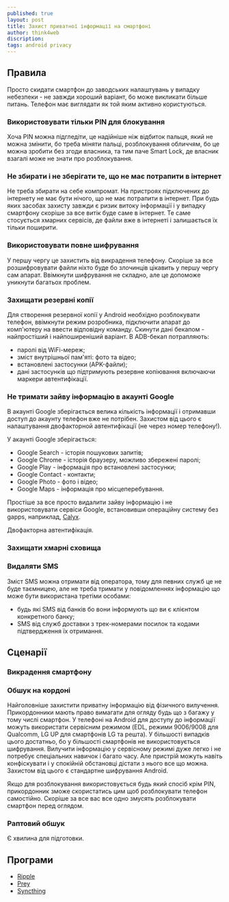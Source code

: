```yaml
---
published: true
layout: post
title: Захист приватної інформації на смартфоні
author: think4web
discription:
tags: android privacy
---
```


## Правила

Просто скидати смартфон до заводських налаштувань у випадку небезпеки - не завжди хороший варіант, бо може викликати більше питань. Телефон має виглядати як той яким активно користуються.

### Використовувати тільки PIN для блокування

Хоча PIN можна підгледіти, це надійніше ніж відбиток пальця, який не можна змінити, бо треба міняти пальці, розблокування обличчям, бо це можна зробити без згоди власника, та тим паче Smart Lock, де власник взагалі може не знати про розблокування.

### Не збирати і не зберігати те, що не має потрапити в інтернет

Не треба збирати на себе компромат. На пристроях підключених до інтернету не має бути нічого, що не має потрапити в інтернет. При будь яких засобах захисту завжди є ризик витоку інформації і у випадку смартфону скоріше за все витік буде саме в інтернет. Те саме стосується хмарних сервісів, де файли вже в інтернеті і залишається їх тільки поширити.

### Використовувати повне шифрування

У першу чергу це захистить від викрадення телефону. Скоріше за все розшифровувати файли ніхто буде бо злочинців цікавить у першу чергу сам апарат. Ввімкнути шифрування не складно, але це допоможе уникнути багатьох проблем.

### Захищати резервні копії

Для створення резервної копії у Android необхідно розблокувати телефон, ввімкнути режим розробника, підключити апарат до комп'ютеру на ввести відповідну команду. Скинути дані бекапом - найпростіший і найпоширеніший варіант. В ADB-бекап потрапляють:
- паролі від WiFi-мереж;
- зміст внутрішньої пам'яті: фото та відео;
- встановлені застосунки (APK-файли);
- дані застосунків що підтримують резервне копіювання включаючи маркери автентифікації.

### Не тримати зайву інформацію в акаунті Google

В акаунті Google зберігається велика кількість інформації і отримавши доступ до акаунту телефон вже не потрібен. Захистом від цього є налаштування двофакторной автентифікації (не через номер телефону!).

У акаунті Google зберігається:
- Google Search - історія пошукових запитів;
- Google Chrome - історія браузеру, можливо збережені паролі;
- Google Play - інформація про встановлені застосунки;
- Google Contact - контакти;
- Google Photo - фото і відео;
- Google Maps - інформація про місцеперебування.

Простіше за все просто видалити зайву інформацію і не використовувати сервіси Google, встановивши операційну систему без gapps, наприклад, [Calyx](/Calyx/).

Двофакторна автентифікація.

### Захищати хмарні сховища

### Видаляти SMS

Зміст SMS можна отримати від оператора, тому для певних служб це не буде таємницею, але не треба тримати у повідомленнях інформацію що може бути використана третіми особами:
- будь які SMS від банків бо вони інформують що ви є клієнтом конкретного банку;
- SMS від служб доставки з трек-номерами посилок та кодами підтвердження їх отримання.

## Сценарії

### Викрадення смартфону

### Обшук на кордоні

Найголовніше захистити приватну інформацію від фізичного вилучення. Прикордонники мають право вимагати для огляду будь що з багажу у тому числі смартфон. У телефоні на Android для доступу до інформації можуть використати сервісним режимом (EDL, режими 9006/9008 для Qualcomm, LG UP для смартфонів LG та решта). У більшості випадків цього достатньо, бо у більшості смартфонів не використовується шифрування. Вилучити інформацію у сервісному режимі дуже легко і не потребує спеціальних навичок і багато часу. Але пристрій можуть навіть конфіскувати і у спокійній обстановці дістати з нього все що можна. Захистом від цього є стандартне шифрування Android.

Якщо для розблокування використовується будь який спосіб крім PIN, прикордонник зможе скористатись цим щоб розблокувати телефон самостійно. Скоріше за все вас все одно змусять розблокувати смартфон перед оглядом. 

### Раптовий обшук

Є хвилина для підготовки.

## Програми

- [Ripple](/Ripple/)
- [Prey](/Prey/)
- [Syncthing](/Syncthing/)


